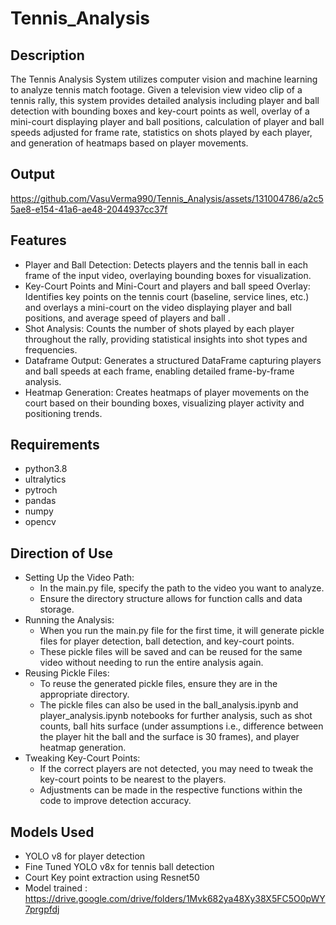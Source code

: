 # Tennis_Analysis

## Description
The Tennis Analysis System utilizes computer vision and machine learning to analyze tennis match footage. Given a television view video clip of a tennis rally, this system provides detailed analysis including player and ball detection with bounding boxes and key-court points as well, overlay of a mini-court displaying player and ball positions, calculation of player and ball speeds adjusted for frame rate, statistics on shots played by each player, and generation of heatmaps based on player movements.

## Output
https://github.com/VasuVerma990/Tennis_Analysis/assets/131004786/a2c55ae8-e154-41a6-ae48-2044937cc37f

## Features
- Player and Ball Detection: Detects players and the tennis ball in each frame of the input video, overlaying bounding boxes for visualization.
- Key-Court Points and Mini-Court and players and ball speed Overlay: Identifies key points on the tennis court (baseline, service lines, etc.) and overlays a 
  mini-court on the video displaying player and ball positions, and average speed of players and ball .
- Shot Analysis: Counts the number of shots played by each player throughout the rally, providing statistical insights into shot types and frequencies.
- Dataframe Output: Generates a structured DataFrame capturing players and ball speeds at each frame, enabling detailed frame-by-frame analysis.
- Heatmap Generation: Creates heatmaps of player movements on the court based on their bounding boxes, visualizing player activity and positioning trends.
  
##  Requirements
- python3.8
- ultralytics
- pytroch
- pandas
- numpy
- opencv
## Direction of Use
- Setting Up the Video Path:
   - In the main.py file, specify the path to the video you want to analyze.
   - Ensure the directory structure allows for function calls and data storage.
- Running the Analysis:
   - When you run the main.py file for the first time, it will generate pickle files for player detection, ball detection, and key-court points.
   - These pickle files will be saved and can be reused for the same video without needing to run the entire analysis again.
- Reusing Pickle Files:
   - To reuse the generated pickle files, ensure they are in the appropriate directory.
   - The pickle files can also be used in the ball_analysis.ipynb and player_analysis.ipynb notebooks for further analysis, such as shot counts, ball hits           surface (under assumptions i.e., difference between the player hit the ball and the surface is 30 frames), and player heatmap generation.
- Tweaking Key-Court Points:
   - If the correct players are not detected, you may need to tweak the key-court points to be nearest to the players.
   - Adjustments can be made in the respective functions within the code to improve detection accuracy.
## Models Used
- YOLO v8 for player detection
- Fine Tuned YOLO v8x for tennis ball detection
- Court Key point extraction using Resnet50
- Model trained : https://drive.google.com/drive/folders/1Mvk682ya48Xy38X5FC5O0pWY7prgpfdj


